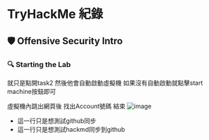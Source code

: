 # TryHackMe 紀錄

## 🛡 Offensive Security Intro

### 🔍 Starting the Lab

就只是點開task2
然後他會自動啟動虛擬機
如果沒有自動啟動就點擊start machine按鈕即可

虛擬機內跳出網頁後
找出Account號碼 結束
![image](https://hackmd.io/_uploads/Sklwg25Hxx.png)


- 這一行只是想測試github同步
- 這一行只是想測試hackmd同步到github